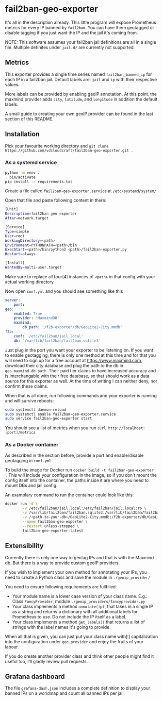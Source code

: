 # fail2ban-geo-exporter

It's all in the description already. This little program will expose Prometheus metrics for every IP banned by `fail2ban`. You can have them geotagged or disable tagging if you just want the IP and the jail it's coming from.

NOTE: This software assumes your fail2ban jail definitions are all in a single file. Multiple definites under `jail.d/` are currently not supported.

## Metrics

This exporter provides a single time series named `fail2ban_banned_ip` for each IP in a fail2ban jail.
Default labels are: `jail` and `ip` with their respective values.

More labels can be provided by enabling geoIP annotation. At this point, the maxmind provider adds `city`, `latitude`, and `longitude` in addition the default labels.

A small guide to creating your own geoIP provider can be found in the last section of this README.

## Installation

Pick your favourite working directory and `git clone https://github.com/vdcloudcraft/fail2ban-geo-exporter.git .`

### As a systemd service

```bash
python -m venv .
. bin/activate
pip install -r requirements.txt
```

Create a file called `fail2ban-geo-exporter.service` at `/etc/systemd/system/`

Open that file and paste following content in there:

```bash
[Unit]
Description=fail2ban geo exporter
After=network.target

[Service]
Type=simple
User=root
WorkingDirectory=<path>
Environment=PYTHONPATH=<path>/bin
ExecStart=<path>/bin/python3 <path>/fail2ban-exporter.py
Restart=always

[Install]
WantedBy=multi-user.target
```

Make sure to replace all four(4) instances of `<path>` in that config with your actual working directory.

Now open `conf.yml` and you should see something like this

```yaml
server:
    port: 
geo:
    enabled: True
    provider: 'MaxmindDB'
    maxmind:
        db_path: '/f2b-exporter/db/GeoLite2-City.mmdb'
f2b:
    conf: '/etc/fail2ban/jail.local'
    db: '/var/lib/fail2ban/fail2ban.sqlite3'
```

Just plug in the port you want your exporter to be listening on. If you want to enable geotagging, there is only one method at this time and for that you will need to sign up for a free account at https://www.maxmind.com, download their city database and plug the path to the db in `geo.maxmind.db_path`. Their paid tier claims to have increased accuracy and is interchangable with their free database, so that should work as a data source for this exporter as well. At the time of writing I can neither deny, nor confirm these claims.

When that is all done, run following commands and your exporter is running and will survive reboots:
```bash
sudo systemctl daemon-reload
sudo systemctl enable fail2ban-geo-exporter.service
sudo service fail2ban-geo-exporter start
```

You should see a list of metrics when you run `curl http://localhost:[port]/metrics`

### As a Docker container

As described in the section before, provide a port and enable/disable geotagging in `conf.yml`

To build the image for Docker run `docker build -t fail2ban-geo-exporter .`
This will include your configuration in the image, so if you don't mount the config itself into the container, the paths inside it are where you need to mount DBs and jail config.

An examplary command to run the container could look like this:
```bash
docker run -d \
        -v /etc/fail2ban/jail.local:/etc/fail2ban/jail.local:ro \
        -v /var/lib/fail2ban/fail2ban.sqlite3:/var/lib/fail2ban/fail2ban.sqlite3:ro \
        -v /<path-to-your-db>/GeoLite2-City.mmdb:/f2b-exporter/db/GeoLite2-City.mmdb \
        --name fail2ban-geo-exporter \
        --restart unless-stopped \
        fail2ban-geo-exporter:latest
```

## Extensibility

Currently there is only one way to geotag IPs and that is with the Maxmind db. But there is a way to provide custom geoIP providers.

If you wish to implement your own method for annotating your IPs, you need to create a Python class and save the module in `./geoip_provider/`

You need to ensure following requirements are fullfilled:
- Your module name is a lower case version of your class name. E.g.: Class `FancyProvider`, module `./geoip_providers/fancyprovider.py`
- Your class implements a method `annotate(ip)`, that takes in a single IP as a string and returns a dictionary with all additional labels for Prometheus to use. Do not include the IP itself as a label.
- Your class implements a method `get_labels()` that returns a list of strings with the label names it's going to provide.

When all that is given, you can just put your class name with[!] capitalization into the configuration under `geo.provider` and enjoy the fruits of your labour.

If you do create another provider class and think other people might find it useful too, I'll gladly review pull requests.

## Grafana dashboard

The file `grafana-dash.json` includes a complete definition to display your banned IPs on a worldmap and count all banned IPs per jail.
